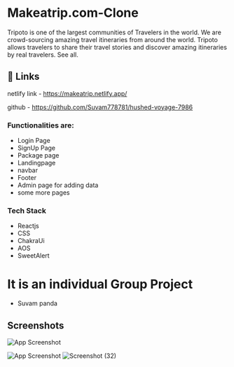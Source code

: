
# Makeatrip.com-Clone

Tripoto is one of the largest communities of Travelers in the world. We are crowd-sourcing amazing travel itineraries from around the world. Tripoto allows travelers to share their travel stories and discover amazing itineraries by real travelers. See all.

## 🔗 Links
netlify link - https://makeatrip.netlify.app/

github - https://github.com/Suvam778781/hushed-voyage-7986



### Functionalities are:

* Login Page
* SignUp Page
* Package page
* Landingpage
* navbar
* Footer
* Admin page for adding data
* some more pages


### Tech Stack

* Reactjs
* CSS
* ChakraUi
* AOS
* SweetAlert

# It is an individual Group Project 

 * Suvam panda



## Screenshots

![App Screenshot](https://i.ibb.co/rkmCd2Z/2022-12-11-6.png(1035).png?raw=true)

![App Screenshot](https://i.ibb.co/FY3mbB0/2022-12-11-7.png(1036).png?raw=true)
![Screenshot (32)](https://i.ibb.co/2PDdF4S/2022-12-11-8.png(1037).png?raw=true)






